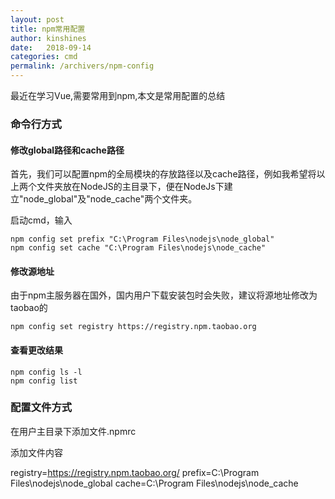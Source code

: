 ```yaml
---
layout: post
title: npm常用配置
author: kinshines
date:   2018-09-14
categories: cmd
permalink: /archivers/npm-config
---
```


<p class="lead">最近在学习Vue,需要常用到npm,本文是常用配置的总结
</p>

### 命令行方式
#### 修改global路径和cache路径
首先，我们可以配置npm的全局模块的存放路径以及cache路径，例如我希望将以上两个文件夹放在NodeJS的主目录下，便在NodeJs下建立"node_global"及"node_cache"两个文件夹。

启动cmd，输入

    npm config set prefix "C:\Program Files\nodejs\node_global"
    npm config set cache "C:\Program Files\nodejs\node_cache"

#### 修改源地址
由于npm主服务器在国外，国内用户下载安装包时会失败，建议将源地址修改为taobao的

    npm config set registry https://registry.npm.taobao.org

#### 查看更改结果

    npm config ls -l
    npm config list

### 配置文件方式
在用户主目录下添加文件.npmrc

添加文件内容

registry=https://registry.npm.taobao.org/
prefix=C:\Program Files\nodejs\node_global
cache=C:\Program Files\nodejs\node_cache
